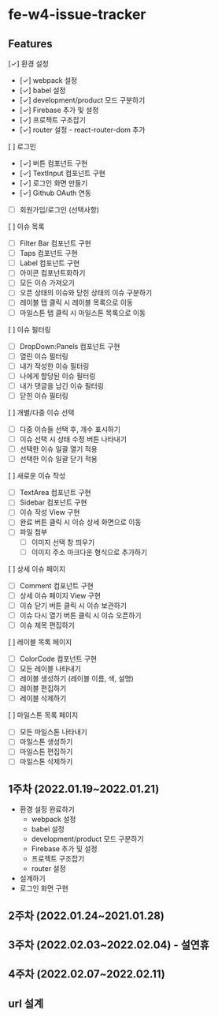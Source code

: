 # fe-w4-issue-tracker

## Features

[✓] 환경 설정

- [✓] webpack 설정
- [✓] babel 설정
- [✓] development/product 모드 구분하기
- [✓] Firebase 추가 및 설정
- [✓] 프로젝트 구조잡기
- [✓] router 설정 - react-router-dom 추가

[ ] 로그인

- [✓] 버튼 컴포넌트 구현
- [✓] TextInput 컴포넌트 구현
- [✓] 로그인 화면 만들기
- [✓] Github OAuth 연동
- [ ] 회원가입/로그인 (선택사항)

[ ] 이슈 목록

- [ ] Filter Bar 컴포넌트 구현
- [ ] Taps 컴포넌트 구현
- [ ] Label 컴포넌트 구현
- [ ] 아이콘 컴포넌트화하기
- [ ] 모든 이슈 가져오기
- [ ] 오픈 상태의 이슈와 닫힌 상태의 이슈 구분하기
- [ ] 레이블 탭 클릭 시 레이블 목록으로 이동
- [ ] 마일스톤 탭 클릭 시 마일스톤 목록으로 이동

[ ] 이슈 필터링

- [ ] DropDown:Panels 컴포넌트 구현
- [ ] 열린 이슈 필터링
- [ ] 내가 작성한 이슈 필터링
- [ ] 나에게 할당된 이슈 필터링
- [ ] 내가 댓글을 남긴 이슈 필터링
- [ ] 닫힌 이슈 필터링

[ ] 개별/다중 이슈 선택

- [ ] 다중 이슈들 선택 후, 개수 표시하기
- [ ] 이슈 선택 시 상태 수정 버튼 나타내기
- [ ] 선택한 이슈 일괄 열기 적용
- [ ] 선택한 이슈 일괄 닫기 적용

[ ] 새로운 이슈 작성

- [ ] TextArea 컴포넌트 구현
- [ ] Sidebar 컴포넌트 구현
- [ ] 이슈 작성 View 구현
- [ ] 완료 버튼 클릭 시 이슈 상세 화면으로 이동
- [ ] 파일 첨부
  - [ ] 이미지 선택 창 띄우기
  - [ ] 이미지 주소 마크다운 형식으로 추가하기

[ ] 상세 이슈 페이지

- [ ] Comment 컴포넌트 구현
- [ ] 상세 이슈 페이지 View 구현
- [ ] 이슈 닫기 버튼 클릭 시 이슈 보관하기
- [ ] 이슈 다시 열기 버튼 클릭 시 이슈 오픈하기
- [ ] 이슈 제목 편집하기

[ ] 레이블 목록 페이지

- [ ] ColorCode 컴포넌트 구현
- [ ] 모든 레이블 나타내기
- [ ] 레이블 생성하기 (레이블 이름, 색, 설명)
- [ ] 레이블 편집하기
- [ ] 레이블 삭제하기

[ ] 마일스톤 목록 페이지

- [ ] 모든 마일스톤 나타내기
- [ ] 마일스톤 생성하기
- [ ] 마일스톤 편집하기
- [ ] 마일스톤 삭제하기

## 1주차 (2022.01.19~2022.01.21)

- 환경 설정 완료하기
  - webpack 설정
  - babel 설정
  - development/product 모드 구분하기
  - Firebase 추가 및 설정
  - 프로젝트 구조잡기
  - router 설정
- 설계하기
- 로그인 화면 구현

## 2주차 (2022.01.24~2021.01.28)

## 3주차 (2022.02.03~2022.02.04) - 설연휴

## 4주차 (2022.02.07~2022.02.11)

## url 설계

